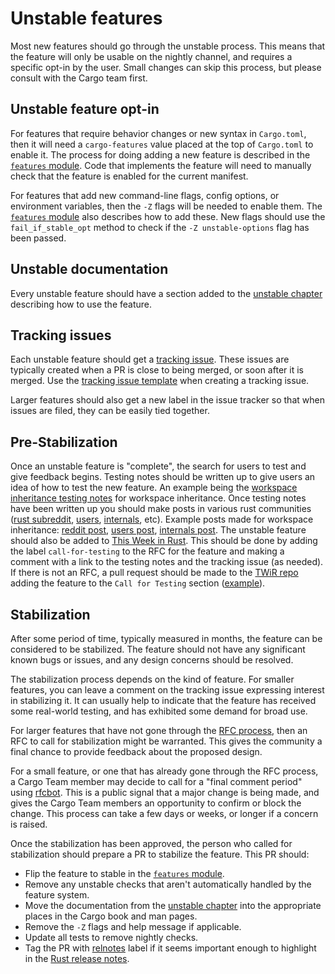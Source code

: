 # Unstable features

Most new features should go through the unstable process. This means that the
feature will only be usable on the nightly channel, and requires a specific
opt-in by the user. Small changes can skip this process, but please consult
with the Cargo team first.

## Unstable feature opt-in

For features that require behavior changes or new syntax in `Cargo.toml`, then
it will need a `cargo-features` value placed at the top of `Cargo.toml` to
enable it. The process for doing adding a new feature is described in the
[`features` module]. Code that implements the feature will need to manually
check that the feature is enabled for the current manifest.

For features that add new command-line flags, config options, or environment
variables, then the `-Z` flags will be needed to enable them. The [`features`
module] also describes how to add these. New flags should use the
`fail_if_stable_opt` method to check if the `-Z unstable-options` flag has
been passed.

## Unstable documentation

Every unstable feature should have a section added to the [unstable chapter]
describing how to use the feature.

[unstable chapter]: https://github.com/rust-lang/cargo/blob/master/src/doc/src/reference/unstable.md

## Tracking issues

Each unstable feature should get a [tracking issue]. These issues are
typically created when a PR is close to being merged, or soon after it is
merged. Use the [tracking issue template] when creating a tracking issue.

Larger features should also get a new label in the issue tracker so that when
issues are filed, they can be easily tied together.

[tracking issue]: https://github.com/rust-lang/cargo/labels/C-tracking-issue
[tracking issue template]: https://github.com/rust-lang/cargo/issues/new?labels=C-tracking-issue&template=tracking_issue.md

## Pre-Stabilization 

Once an unstable feature is "complete", the search for users to test
and give feedback begins. Testing notes should be written up to give users an
idea of how to test the new feature. An example being the 
[workspace inheritance testing notes] for workspace inheritance. Once testing
notes have been written up you should make posts in various rust communities
([rust subreddit], [users], [internals], etc). Example posts made for workspace
inheritance: [reddit post], [users post], [internals post]. The unstable feature
should also be added to [This Week in Rust]. This should be done by adding the
label `call-for-testing` to the RFC for the feature and making a comment with a
link to the testing notes and the tracking issue (as needed). If there is not an
RFC, a pull request should be made to the [TWiR repo] adding the feature to the
`Call for Testing` section ([example]).

[workspace inheritance testing notes]: https://github.com/rust-lang/cargo/blob/6d6dd9d9be9c91390da620adf43581619c2fa90e/src/doc/src/reference/unstable.md#testing-notes
[rust subreddit]: https://www.reddit.com/r/rust/
[users]: https://users.rust-lang.org/
[internals]: https://internals.rust-lang.org/
[reddit post]: https://www.reddit.com/r/rust/comments/uo8zeh/help_test_workspace_inheritance_in_preparation/
[users post]: https://users.rust-lang.org/t/help-test-workspace-inheritance-in-preparation-for-stablization/75582
[internals post]: https://internals.rust-lang.org/t/help-test-workspace-inheritance-in-preparation-for-stablization/16618
[This Week in Rust]: https://this-week-in-rust.org/
[TWiR repo]: https://github.com/rust-lang/this-week-in-rust
[example]: https://github.com/rust-lang/this-week-in-rust/pull/3256

## Stabilization

After some period of time, typically measured in months, the feature can be
considered to be stabilized. The feature should not have any significant known
bugs or issues, and any design concerns should be resolved.

The stabilization process depends on the kind of feature. For smaller
features, you can leave a comment on the tracking issue expressing interest in
stabilizing it. It can usually help to indicate that the feature has received
some real-world testing, and has exhibited some demand for broad use.

For larger features that have not gone through the [RFC process], then an RFC
to call for stabilization might be warranted. This gives the community a final
chance to provide feedback about the proposed design.

For a small feature, or one that has already gone through the RFC process, a
Cargo Team member may decide to call for a "final comment period" using
[rfcbot]. This is a public signal that a major change is being made, and gives
the Cargo Team members an opportunity to confirm or block the change. This
process can take a few days or weeks, or longer if a concern is raised.

Once the stabilization has been approved, the person who called for
stabilization should prepare a PR to stabilize the feature. This PR should:

* Flip the feature to stable in the [`features` module].
* Remove any unstable checks that aren't automatically handled by the feature
  system.
* Move the documentation from the [unstable chapter] into the appropriate
  places in the Cargo book and man pages.
* Remove the `-Z` flags and help message if applicable.
* Update all tests to remove nightly checks.
* Tag the PR with [relnotes] label if it seems important enough to highlight
  in the [Rust release notes].

[`features` module]: https://github.com/rust-lang/cargo/blob/master/src/cargo/core/features.rs
[RFC process]: https://github.com/rust-lang/rfcs/
[rfcbot]: https://github.com/rust-lang/rfcbot-rs
[Rust release notes]: https://github.com/rust-lang/rust/blob/master/RELEASES.md
[relnotes]: https://github.com/rust-lang/cargo/issues?q=label%3Arelnotes
